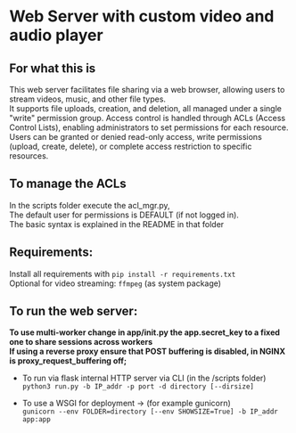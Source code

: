 # Web Server with custom video and audio player #

## For what this is ##
This web server facilitates file sharing via a web browser, allowing users to stream videos, music, and other file types.    
It supports file uploads, creation, and deletion, all managed under a single "write" permission group. Access control is
handled through ACLs (Access Control Lists), enabling administrators to set permissions for each resource.
Users can be granted or denied read-only access, write permissions (upload, create, delete), or complete access restriction to specific resources.       

## To manage the ACLs ##
 In the scripts folder execute the acl_mgr.py,  
 The default user for permissions is DEFAULT (if not logged in).    
 The basic syntax is explained in the README in that folder

## Requirements: ##
 Install all requirements with
 ```pip install -r requirements.txt```    
 Optional for video streaming: ```ffmpeg``` (as system package)


## To run the web server: ##
   **To use multi-worker change in app/init.py the app.secret_key to a fixed one to share sessions across workers**    
   **If using a reverse proxy ensure that POST buffering is disabled, in NGINX is proxy_request_buffering off;**    
   
  - To run via flask internal HTTP server via CLI (in the /scripts folder)    
    ```python3 run.py -b IP_addr -p port -d directory [--dirsize]```

  - To use a WSGI for deployment -> (for example gunicorn)    
    ```gunicorn --env FOLDER=directory [--env SHOWSIZE=True] -b IP_addr app:app```
    
